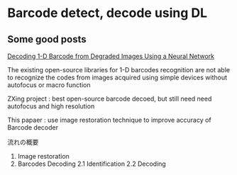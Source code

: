 # Barcode detect, decode using DL

## Some good posts

[Decoding 1-D Barcode from Degraded Images Using a Neural Network](http://what-when-how.com/computer-visionimaging-and-computer-graphics/decoding-1-d-barcode-from-degraded-images-using-a-neural-network-computer-visionimaging-and-computer-graphics-part-1/)


The existing open-source libraries for 1-D barcodes recognition are not able to recognize the codes 
from images acquired using simple devices without autofocus or macro function

ZXing project : best open-source barcode decoed, but still need need autofocus and high resolution

This papaer : use image restoration technique to improve accuracy of Barcode decoder

流れの概要

1. Image restoration
2. Barcodes Decoding
2.1 Identification
2.2 Decoding



